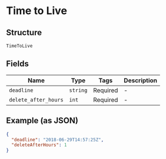 
# Time to Live

## Structure

`TimeToLive`

## Fields

| Name | Type | Tags | Description |
|  --- | --- | --- | --- |
| `deadline` | `string` | Required | - |
| `delete_after_hours` | `int` | Required | - |

## Example (as JSON)

```json
{
  "deadline": "2018-06-29T14:57:25Z",
  "deleteAfterHours": 1
}
```

